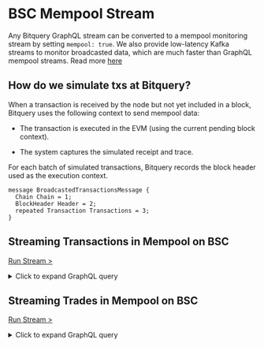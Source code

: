 # BSC Mempool Stream

Any Bitquery GraphQL stream can be converted to a mempool monitoring stream by setting `mempool: true`.
We also provide low-latency Kafka streams to monitor broadcasted data, which are much faster than GraphQL mempool streams.
Read more [here](https://docs.bitquery.io/docs/streams/protobuf/chains/EVM-protobuf/)

## How do we simulate txs at Bitquery?

When a transaction is received by the node but not yet included in a block, Bitquery uses the following context to send mempool data:

- The transaction is executed in the EVM (using the current pending block context).

- The system captures the simulated receipt and trace.

For each batch of simulated transactions, Bitquery records the block header used as the execution context.

```
message BroadcastedTransactionsMessage {
  Chain Chain = 1;
  BlockHeader Header = 2;
  repeated Transaction Transactions = 3;
}
```

## Streaming Transactions in Mempool on BSC

[Run Stream >](https://ide.bitquery.io/bsc-mempool-txs)

<details>
  <summary>Click to expand GraphQL query</summary>

```
subscription{
  EVM(mempool: true, network: bsc) {
    Transfers {
      Log {
        Index
      }
      Transaction {
        Time
        Type
        To
        Gas
        From
        Cost
        Hash
      }
      Transfer {
        Amount
        Currency {
          Name
        }
        Type
      }
      TransactionStatus {
        Success
        FaultError
        EndError
      }
      Block {
        Time
      }
      Call {
        Signature {
          Name
        }
      }
    }
  }
}

```

</details>

## Streaming Trades in Mempool on BSC

[Run Stream >](https://ide.bitquery.io/monitor-mempool-trades-bsc)

<details>
  <summary>Click to expand GraphQL query</summary>
  
```
subscription {
  EVM(mempool: true, network: bsc) {
    DEXTradeByTokens {
      Block {
        Number
      }
      Transaction {
        Hash
      }
      Trade {
        Price
        PriceInUSD
        Currency {
          Name
        }
        Amount
        Buyer
        Dex {
          ProtocolName
        }
        Side {
          Seller
          Buyer
          AmountInUSD
          Amount
          Currency {
            Name
            Symbol
          }
        }
      }
    }
  }
}

```
  </details>



```
